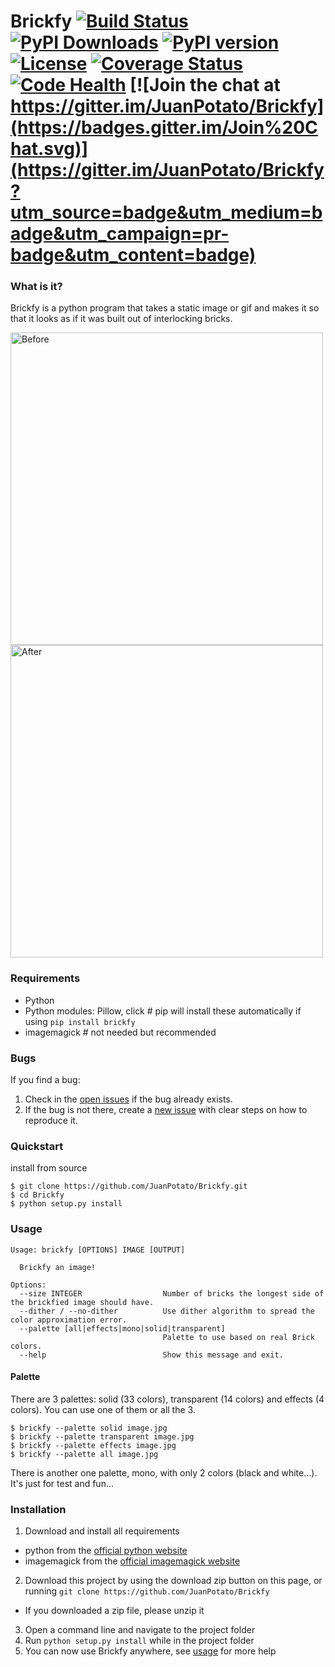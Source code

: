 # Brickfy [![Build Status](https://travis-ci.org/JuanPotato/Brickfy.svg?branch=master)](https://travis-ci.org/JuanPotato/Brickfy) [![PyPI Downloads](https://img.shields.io/pypi/dm/brickfy.svg)](https://pypi.python.org/pypi/brickfy) [![PyPI version](https://img.shields.io/pypi/v/brickfy.svg)](https://pypi.python.org/pypi/brickfy) [![License](https://img.shields.io/pypi/l/brickfy.svg)](https://pypi.python.org/pypi/brickfy) [![Coverage Status](https://coveralls.io/repos/JuanPotato/Brickfy/badge.svg?branch=master&service=github)](https://coveralls.io/github/JuanPotato/Brickfy?branch=master) [![Code Health](https://landscape.io/github/JuanPotato/Brickfy/master/landscape.svg?style=flat)](https://landscape.io/github/JuanPotato/Brickfy/master) [![Join the chat at https://gitter.im/JuanPotato/Brickfy](https://badges.gitter.im/Join%20Chat.svg)](https://gitter.im/JuanPotato/Brickfy?utm_source=badge&utm_medium=badge&utm_campaign=pr-badge&utm_content=badge)


### What is it?
Brickfy is a python program that takes a static image or gif and makes it so that it looks as if it was built out of interlocking bricks.

<a href="https://commons.wikimedia.org/wiki/File:Zoysia_grass_flower.jpg">
<img alt="Before" title="Before (The inflorescence of Zoysia grass, a variety of lawn grass. Picture by Hari Krishnan)" height="500" src="brickfy/assets/flower.jpg?raw=true">
</a>
<img alt="After" title="After" height="500" src="brickfy/assets/flower_brick.png?raw=true">


### Requirements
* Python
* Python modules: Pillow, click # pip will install these automatically if using `pip install brickfy`
* imagemagick # not needed but recommended

### Bugs
If you find a bug:
  1. Check in the [open issues](https://github.com/JuanPotato/Brickfy/issues) if the bug already exists.
  2. If the bug is not there, create a [new issue](https://github.com/JuanPotato/Brickfy/issues/new) with clear steps on how to reproduce it.

### Quickstart
install from source
```shell
$ git clone https://github.com/JuanPotato/Brickfy.git
$ cd Brickfy
$ python setup.py install
```

### Usage
```
Usage: brickfy [OPTIONS] IMAGE [OUTPUT]

  Brickfy an image!

Options:
  --size INTEGER                  Number of bricks the longest side of the brickfied image should have.
  --dither / --no-dither          Use dither algorithm to spread the color approximation error.
  --palette [all|effects|mono|solid|transparent]
                                  Palette to use based on real Brick colors.
  --help                          Show this message and exit.
```

#### Palette
There are 3 palettes: solid (33 colors), transparent (14 colors) and effects (4 colors).
You can use one of them or all the 3.
```shell
$ brickfy --palette solid image.jpg
$ brickfy --palette transparent image.jpg
$ brickfy --palette effects image.jpg
$ brickfy --palette all image.jpg
```
There is another one palette, mono, with only 2 colors (black and white...). It's just for test and fun...

### Installation
1. Download and install all requirements
 * python from the [official python website](https://www.python.org/)
 * imagemagick from the [official imagemagick website](https://imagemagick.org/)
2. Download this project by using the download zip button on this page, or running `git clone https://github.com/JuanPotato/Brickfy`
 * If you downloaded a zip file, please unzip it
3. Open a command line and navigate to the project folder
4. Run `python setup.py install` while in the project folder
5. You can now use Brickfy anywhere, see [usage](#usage) for more help

